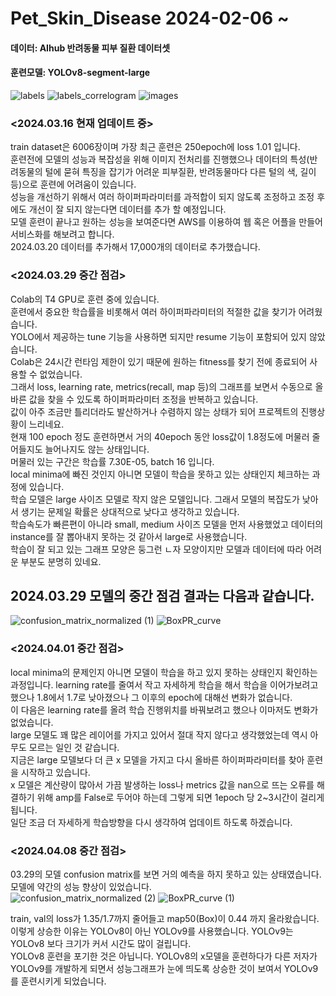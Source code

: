 # Pet_Skin_Disease 2024-02-06 ~

#### 데이터: AIhub 반려동물 피부 질환 데이터셋  
#### 훈련모델: YOLOv8-segment-large  

![labels](https://github.com/bovo1/Pet_Skin_Disease/assets/110110403/dde859f5-852c-4249-b621-a6f0c0089299)
![labels_correlogram](https://github.com/bovo1/Pet_Skin_Disease/assets/110110403/ec6be181-ce66-4496-9865-39e7a751f84c)
![images](https://github.com/bovo1/Pet_Skin_Disease/assets/110110403/4ba90f8c-1772-45fa-87ee-501203b8453c)



### <2024.03.16 현재 업데이트 중>  

train dataset은 6006장이며 가장 최근 훈련은 250epoch에 loss 1.01 입니다.  
훈련전에 모델의 성능과 복잡성을 위해 이미지 전처리를 진행했으나 데이터의 특성(반려동물의 털에 묻혀 특징을 잡기가 어려운 피부질환, 반려동물마다 다른 털의 색, 길이 등)으로 훈련에 어려움이 있습니다.  
성능을 개선하기 위해서 여러 하이퍼파라미터를 과적합이 되지 않도록 조정하고 조정 후에도 개선이 잘 되지 않는다면 데이터를 추가 할 예정입니다.  
모델 훈련이 끝나고 원하는 성능을 보여준다면 AWS를 이용하여 웹 혹은 어플을 만들어 서비스화를 해보려고 합니다.  
2024.03.20 데이터를 추가해서 17,000개의 데이터로 추가했습니다.  

### <2024.03.29 중간 점검>  

Colab의 T4 GPU로 훈련 중에 있습니다.  
훈련에서 중요한 학습률을 비롯해서 여러 하이퍼파라미터의 적절한 값을 찾기가 어려웠습니다.  
YOLO에서 제공하는 tune 기능을 사용하면 되지만 resume 기능이 포함되어 있지 않았습니다.  
Colab은 24시간 런타임 제한이 있기 때문에 원하는 fitness를 찾기 전에 종료되어 사용할 수 없었습니다.  
그래서 loss, learning rate, metrics(recall, map 등)의 그래프를 보면서 수동으로 올바른 값을 찾을 수 있도록 하이퍼파라미터 조정을 반복하고 있습니다.  
값이 아주 조금만 틀리더라도 발산하거나 수렴하지 않는 상태가 되어 프로젝트의 진행상황이 느리네요.  
현재 100 epoch 정도 훈련하면서 거의 40epoch 동안 loss값이 1.8정도에 머물러 줄어들지도 늘어나지도 않는 상태입니다.  
머물러 있는 구간은 학습률 7.30E-05, batch 16 입니다.  
local minima에 빠진 것인지 아니면 모델이 학습을 못하고 있는 상태인지 체크하는 과정에 있습니다.  
학습 모델은 large 사이즈 모델로 작지 않은 모델입니다. 그래서 모델의 복잡도가 낮아서 생기는 문제일 확률은 상대적으로 낮다고 생각하고 있습니다.  
학습속도가 빠른편이 아니라 small, medium 사이즈 모델을 먼저 사용했었고 데이터의 instance를 잘 뽑아내지 못하는 것 같아서 large로 사용했습니다.  
학습이 잘 되고 있는 그래프 모양은 둥그런 ㄴ자 모양이지만 모델과 데이터에 따라 어려운 부분도 분명히 있네요.  

## 2024.03.29 모델의 중간 점검 결과는 다음과 같습니다.  
![confusion_matrix_normalized (1)](https://github.com/bovo1/Pet_Skin_Disease/assets/110110403/d4a43dff-7d49-4b6b-8e94-cc913b825bc2)
![BoxPR_curve](https://github.com/bovo1/Pet_Skin_Disease/assets/110110403/2df2af85-fa24-4171-a09b-4d4d8a41d9df)

### <2024.04.01 중간 점검>
local minima의 문제인지 아니면 모델이 학습을 하고 있지 못하는 상태인지 확인하는 과정입니다.
learning rate를 줄여서 작고 자세하게 학습을 해서 학습을 이어가보려고 했으나 1.8에서 1.7로 낮아졌으나 그 이후의 epoch에 대해선 변화가 없습니다.  
이 다음은 learning rate를 올려 학습 진행위치를 바꿔보려고 했으나 이마저도 변화가 없었습니다.  
large 모델도 꽤 많은 레이어를 가지고 있어서 절대 작지 않다고 생각했었는데 역시 아무도 모르는 일인 것 같습니다.  
지금은 large 모델보다 더 큰 x 모델을 가지고 다시 올바른 하이퍼파라미터를 찾아 훈련을 시작하고 있습니다.  
x 모델은 계산량이 많아서 가끔 발생하는 loss나 metrics 값을 nan으로 뜨는 오류를 해결하기 위해 amp를 False로 두어야 하는데 그렇게 되면 1epoch 당 2~3시간이 걸리게 됩니다.  
일단 조금 더 자세하게 학습방향을 다시 생각하여 업데이트 하도록 하겠습니다.

### <2024.04.08 중간 점검>
03.29의 모델 confusion matrix를 보면 거의 예측을 하지 못하고 있는 상태였습니다.  
모델에 약간의 성능 향상이 있었습니다.  
![confusion_matrix_normalized (2)](https://github.com/bovo1/Pet_Skin_Disease/assets/110110403/3012deb4-87fd-4b2f-a801-fa6bb693620d)
![BoxPR_curve (1)](https://github.com/bovo1/Pet_Skin_Disease/assets/110110403/ce00ac57-a2ff-4afb-9e1c-0695be5be5a7)

train, val의 loss가 1.35/1.7까지 줄어들고 map50(Box)이 0.44 까지 올라왔습니다. 
이렇게 상승한 이유는 YOLOv8이 아닌 YOLOv9를 사용했습니다.
YOLOv9는 YOLOv8 보다 크기가 커서 시간도 많이 걸립니다.  
YOLOv8 훈련을 포기한 것은 아닙니다. YOLOv8의 x모델을 훈련하다가 다른 저자가 YOLOv9를 개발하게 되면서 성능그래프가 눈에 띄도록 상승한 것이 보여서 YOLOv9를 훈련시키게 되었습니다.  

